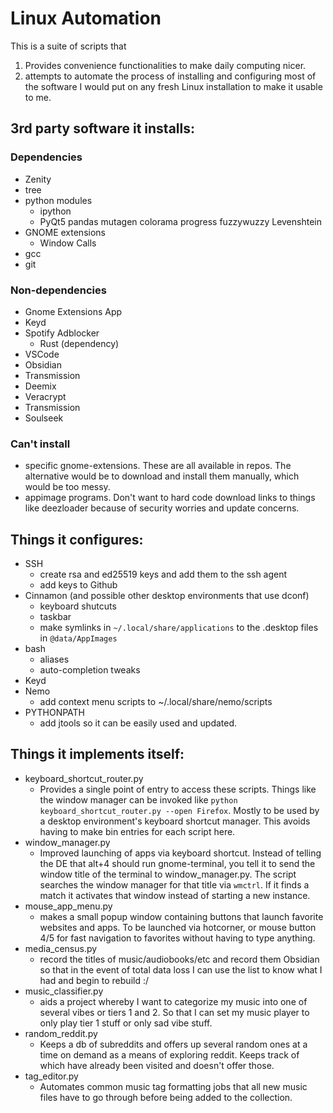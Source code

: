 
# Linux Automation
This is a suite of scripts that
1. Provides convenience functionalities to make daily computing nicer. 
2. attempts to automate the process of installing and configuring most of the software I would put on any fresh Linux installation to make it usable to me. 


    
## **3rd party software it installs:**

### Dependencies
- Zenity
- tree
- python modules 
	- ipython 
	- PyQt5 pandas mutagen colorama progress fuzzywuzzy Levenshtein
- GNOME extensions
	- Window Calls
- gcc
- git

### Non-dependencies
- Gnome Extensions App
- Keyd
- Spotify Adblocker
	- Rust (dependency)
- VSCode
- Obsidian 
- Transmission
- Deemix
- Veracrypt
- Transmission
- Soulseek
  
### Can't install 
- specific gnome-extensions. 
	These are all available in repos. The alternative would be to download and install them manually, which would be too messy. 
- appimage programs. Don't want to hard code download links to things like deezloader because of security worries and update concerns. 

## **Things it configures:**

- SSH
	- create rsa and ed25519 keys and add them to the ssh agent 
	- add keys to Github
- Cinnamon (and possible other desktop environments that use dconf)
	- keyboard shutcuts
	- taskbar
	- make symlinks in `~/.local/share/applications` to the .desktop files in `@data/AppImages`
- bash
	- aliases
	- auto-completion tweaks
- Keyd
- Nemo
	- add context menu scripts to ~/.local/share/nemo/scripts
- PYTHONPATH
    - add jtools so it can be easily used and updated. 

  

## **Things it implements itself:**

- keyboard_shortcut_router.py
	- Provides a single point of entry to access these scripts. Things like the window manager can be invoked like `python keyboard_shortcut_router.py --open Firefox`. Mostly to be used by a desktop environment's keyboard shortcut manager. This avoids having to make bin entries for each script here. 
- window_manager.py
	- Improved launching of apps via keyboard shortcut. Instead of telling the DE that alt+4 should run gnome-terminal, you tell it to send the window title of the terminal to window_manager.py. The script searches the window manager for that title via `wmctrl`. If it finds a match it activates that window instead of starting a new instance. 
- mouse_app_menu.py
	- makes a small popup window containing buttons that launch favorite websites and apps. To be launched via hotcorner, or mouse button 4/5 for fast navigation to favorites without having to type anything. 
- media_census.py
	- record the titles of music/audiobooks/etc and record them Obsidian so that in the event of total data loss I can use the list to know what I had and begin to rebuild :/
- music_classifier.py
	- aids a project whereby I want to categorize my music into one of several vibes or tiers 1 and 2. So that I can set my music player to only play tier 1 stuff or only sad vibe stuff. 
- random_reddit.py
	- Keeps a db of subreddits and offers up several random ones at a time on demand as a means of exploring reddit. Keeps track of which have already been visited and doesn't offer those. 
- tag_editor.py
	- Automates common music tag formatting jobs that all new music files have to go through before being added to the collection. 



